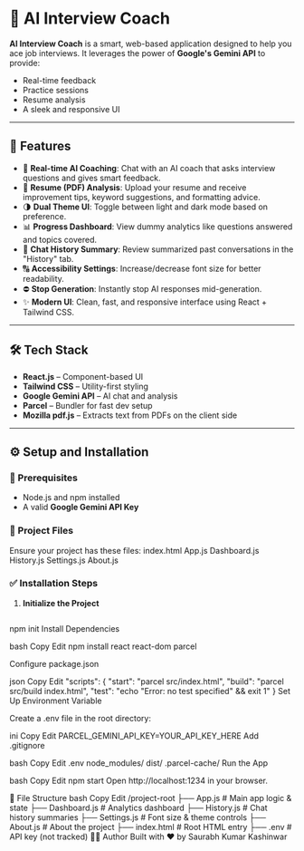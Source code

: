 # 🤖 AI Interview Coach

**AI Interview Coach** is a smart, web-based application designed to help you ace job interviews. It leverages the power of **Google's Gemini API** to provide:

- Real-time feedback  
- Practice sessions  
- Resume analysis  
- A sleek and responsive UI  

---

## 🚀 Features

- 🧠 **Real-time AI Coaching**: Chat with an AI coach that asks interview questions and gives smart feedback.
- 📄 **Resume (PDF) Analysis**: Upload your resume and receive improvement tips, keyword suggestions, and formatting advice.
- 🌗 **Dual Theme UI**: Toggle between light and dark mode based on preference.
- 📊 **Progress Dashboard**: View dummy analytics like questions answered and topics covered.
- 🧾 **Chat History Summary**: Review summarized past conversations in the "History" tab.
- 🔠 **Accessibility Settings**: Increase/decrease font size for better readability.
- ⛔ **Stop Generation**: Instantly stop AI responses mid-generation.
- ✨ **Modern UI**: Clean, fast, and responsive interface using React + Tailwind CSS.

---

## 🛠️ Tech Stack

- **React.js** – Component-based UI  
- **Tailwind CSS** – Utility-first styling  
- **Google Gemini API** – AI chat and analysis  
- **Parcel** – Bundler for fast dev setup  
- **Mozilla pdf.js** – Extracts text from PDFs on the client side  

---

## ⚙️ Setup and Installation

### 🔧 Prerequisites

- Node.js and npm installed  
- A valid **Google Gemini API Key**

### 📁 Project Files

Ensure your project has these files:
index.html
App.js
Dashboard.js
History.js
Settings.js
About.js

### ✅ Installation Steps

1. **Initialize the Project**
   ```bash
npm init
Install Dependencies

bash
Copy
Edit
npm install react react-dom parcel

Configure package.json

json
Copy
Edit
"scripts": {
  "start": "parcel src/index.html",
  "build": "parcel src/build index.html",
  "test": "echo \"Error: no test specified\" && exit 1"
}
Set Up Environment Variable

Create a .env file in the root directory:

ini
Copy
Edit
PARCEL_GEMINI_API_KEY=YOUR_API_KEY_HERE
Add .gitignore

bash
Copy
Edit
.env
node_modules/
dist/
.parcel-cache/
Run the App

bash
Copy
Edit
npm start
Open http://localhost:1234 in your browser.

📁 File Structure
bash
Copy
Edit
/project-root
├── App.js           # Main app logic & state
├── Dashboard.js     # Analytics dashboard
├── History.js       # Chat history summaries
├── Settings.js      # Font size & theme controls
├── About.js         # About the project
├── index.html       # Root HTML entry
├── .env             # API key (not tracked)
👨‍💻 Author
Built with ❤️ by Saurabh Kumar Kashinwar
